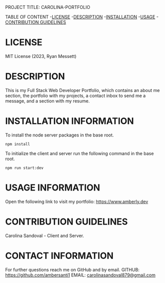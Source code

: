 PROJECT TITLE: CAROLINA-PORTFOLIO

TABLE OF CONTENT 
-[LICENSE](#LICENSE) 
-[DESCRIPTION](#DESCRIPTION) 
-[INSTALLATION](#INSTALLATION) 
-[USAGE](#USAGE) -[CONTRIBUTION GUIDELINES](#CONTRIBUTION-GUIDELINES) 

# LICENSE

MIT License (2023, Ryan Messett)

# DESCRIPTION

This is my Full Stack Web Developer Portfolio, which contains an about me section, the portfolio with my projects, a contact inbox to send me a message, and a section with my resume.

# INSTALLATION INFORMATION

To install the node server packages in the base root.

```
npm install
```

To initialize the client and server run the following command in the base root.

```
npm run start:dev
```

# USAGE INFORMATION

Open the following link to visit my portfolio: https://www.amberly.dev

# CONTRIBUTION GUIDELINES

Carolina Sandoval - Client and Server.

# CONTACT INFORMATION

For further questions reach me on GitHub and by email.
GITHUB: https://github.com/ambersanti1
EMAIL: carolinasandoval879@gmail.com
